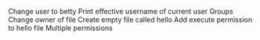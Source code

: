 Change user to betty
Print effective username of current user
Groups
Change owner  of file
Create empty file called hello
Add execute permission to hello file
Multiple permissions
